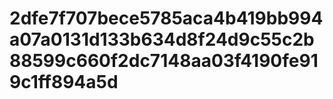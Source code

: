 # 2dfe7f707bece5785aca4b419bb994a07a0131d133b634d8f24d9c55c2b88599c660f2dc7148aa03f4190fe919c1ff894a5d